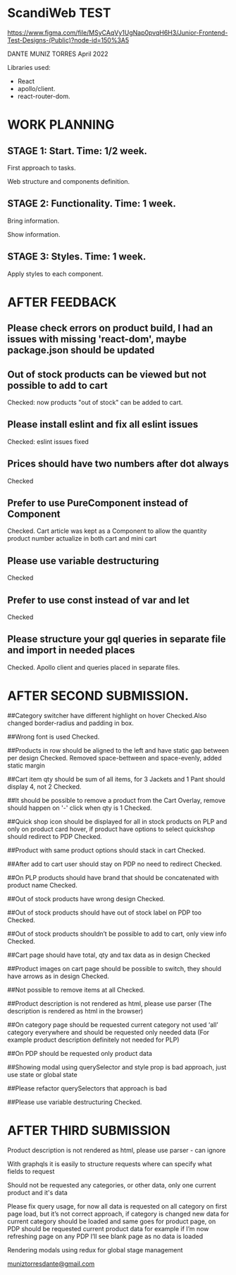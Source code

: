 # ScandiWeb TEST

https://www.figma.com/file/MSyCAqVy1UgNap0pvqH6H3/Junior-Frontend-Test-Designs-(Public)?node-id=150%3A5

DANTE MUNIZ TORRES
April 2022

Libraries used:
- React
- apollo/client.
- react-router-dom.

# WORK PLANNING 

## STAGE 1: Start. Time: 1/2 week.

First approach to tasks.

Web structure and components definition.


## STAGE 2: Functionality. Time: 1 week.

Bring information.

Show information.


## STAGE 3: Styles. Time: 1 week.

Apply styles to each component.


# AFTER FEEDBACK

## Please check errors on product build, I had an issues with missing 'react-dom', maybe package.json should be updated

## Out of stock products can be viewed but not possible to add to cart
Checked: now products "out of stock" can be added to cart.

## Please install eslint and fix all eslint issues
Checked: eslint issues fixed

## Prices should have two numbers after dot always
Checked

## Prefer to use PureComponent instead of Component
Checked. Cart article was kept as a Component to allow the quantity product number actualize in both cart and mini cart

## Please use variable destructuring
Checked

## Prefer to use const instead of var and let
Checked

## Please structure your gql queries in separate file and import in needed places
Checked. Apollo client and queries placed in separate files.



# AFTER SECOND SUBMISSION.

##Category switcher have different highlight on hover
Checked.Also changed border-radius and padding in box.

##Wrong font is used
Checked.

##Products in row should be aligned to the left and have static gap between per design
Checked. Removed space-bettween and space-evenly, added static margin

##Cart item qty should be sum of all items, for 3 Jackets and 1 Pant should display 4, not 2
Checked.

##It should be possible to remove a product from the Cart Overlay, remove should happen on '-' click when qty is 1
Checked.

##Quick shop icon should be displayed for all in stock products on PLP and only on product card hover, if product have options to select quickshop should redirect to PDP
Checked.

##Product with same product options should stack in cart
Checked.

##After add to cart user should stay on PDP no need to redirect
Checked.

##On PLP products should have brand that should be concatenated with product name
Checked.

##Out of stock products have wrong design
Checked.

##Out of stock products should have out of stock label on PDP too
Checked.

##Out of stock products shouldn’t be possible to add to cart, only view info
Checked.


##Cart page should have total, qty and tax data as in design
Checked

##Product images on cart page should be possible to switch, they should have arrows as in design
Checked.

##Not possible to remove items at all
Checked.

##Product description is not rendered as html, please use parser
(The description is rendered as html in the browser)

##On category page should be requested current category not used ‘all’ category everywhere and should be requested only needed data (For example product description definitely not needed for PLP)


##On PDP should be requested only product data

##Showing modal using querySelector and style prop is bad approach, just use state or global state

##Please refactor querySelectors that approach is bad

##Please use variable destructuring
Checked.



# AFTER THIRD SUBMISSION


Product description is not rendered as html, please use parser - can ignore

With graphqls it is easily to structure requests where can specify what fields to request

Should not be requested any categories, or other data, only one current product and it's data

Please fix query usage, for now all data is requested on all category on first page load, but it’s not correct approach, if category is changed new data for current category should be loaded and same goes for product page, on PDP should be requested current product data for example if I’m now refreshing page on any PDP I’ll see blank page as no data is loaded



Rendering modals using redux for global stage management


muniztorresdante@gmail.com
